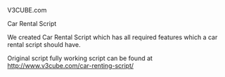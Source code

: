 V3CUBE.com

Car Rental Script

We created Car Rental Script which has all required features which a car rental script should have.

Original script fully working script can be found at http://www.v3cube.com/car-renting-script/
